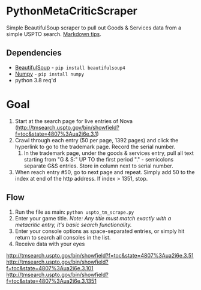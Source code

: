 # PythonMetaCriticScraper
Simple BeautifulSoup scraper to pull out Goods & Services data from a simple USPTO search. 
[Markdown tips](https://www.markdownguide.org/basic-syntax).

## Dependencies 
- [BeautifulSoup](https://pypi.org/project/beautifulsoup4/) - `pip install beautifulsoup4`
- [Numpy](https://pypi.org/project/numpy/) - `pip install numpy`
- python 3.8 req'd


# Goal
1. Start at the search page for live entries of Nova (http://tmsearch.uspto.gov/bin/showfield?f=toc&state=4807%3Aua2i6e.3.1)
2. Crawl through each entry (50 per page, 1392 pages) and click the hyperlink to go to the trademark page. Record the serial number. 
    1. In the trademark page, under the goods & services entry, pull all text starting from "G & S:" UP TO the first period "." - semicolons separate G&S entries. Store in column next to serial number.  
3. When reach entry #50, go to next page and repeat. Simply add 50 to the index at end of the http address. If index > 1351, stop.    

## Flow 
1. Run the file as main:  `python uspto_tm_scrape.py`
2. Enter your game title. _Note: Any title must match exactly with a metacritic entry, it's basic search functionality._
3. Enter your console options as space-separated entries, or simply hit return to search all consoles in the list. 
4. Receive data with your eyes



http://tmsearch.uspto.gov/bin/showfield?f=toc&state=4807%3Aua2i6e.3.51
http://tmsearch.uspto.gov/bin/showfield?f=toc&state=4807%3Aua2i6e.3.101
http://tmsearch.uspto.gov/bin/showfield?f=toc&state=4807%3Aua2i6e.3.1351

